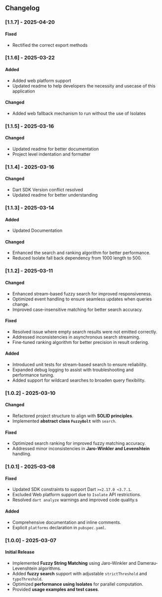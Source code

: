 ## Changelog

### [1.1.7] - 2025-04-20

#### Fixed
- Rectified the correct export methods

### [1.1.6] - 2025-03-22

#### Added
- Added web platform support
- Updated readme to help developers the necessity and usecase of this application

#### Changed
- Added web fallback mechanism to run without the use of Isolates

### [1.1.5] - 2025-03-16

#### Changed
- Updated readme for better documentation
- Project level indentation and formatter

### [1.1.4] - 2025-03-16

#### Changed
- Dart SDK Version conflict resolved
- Updated readme for better understanding

### [1.1.3] - 2025-03-14

#### Added
- Updated Documentation

#### Changed
- Enhanced the search and ranking algorithm for better performance.
- Reduced Isolate fall back dependency from 1000 length to 500.

### [1.1.2] - 2025-03-11

#### Changed

- Enhanced stream-based fuzzy search for improved responsiveness.
- Optimized event handling to ensure seamless updates when queries change.
- Improved case-insensitive matching for better search accuracy.

#### Fixed

- Resolved issue where empty search results were not emitted correctly.
- Addressed inconsistencies in asynchronous search streaming.
- Fine-tuned ranking algorithm for better precision in result ordering.

#### Added

- Introduced unit tests for stream-based search to ensure reliability.
- Expanded debug logging to assist with troubleshooting and performance tuning.
- Added support for wildcard searches to broaden query flexibility.

### [1.0.2] - 2025-03-10
#### Changed
- Refactored project structure to align with **SOLID principles**.
- Implemented **abstract class `FuzzyBolt`** with `search`.

#### Fixed
- Optimized search ranking for improved fuzzy matching accuracy.
- Addressed minor inconsistencies in **Jaro-Winkler and Levenshtein** handling.


### [1.0.1] - 2025-03-08
#### Fixed
- Updated SDK constraints to support Dart `>=2.17.0 <3.7.1`.
- Excluded Web platform support due to `Isolate` API restrictions.
- Resolved `dart analyze` warnings and improved code quality.s

#### Added
- Comprehensive documentation and inline comments.
- Explicit `platforms` declaration in `pubspec.yaml`.

### [1.0.0] - 2025-03-07
#### Initial Release
- Implemented **Fuzzy String Matching** using Jaro-Winkler and Damerau-Levenshtein algorithms.
- Added **fuzzy search** support with adjustable `strictThreshold` and `typoThreshold`.
- Optimized **performance using Isolates** for parallel computation.
- Provided **usage examples and test cases**.
